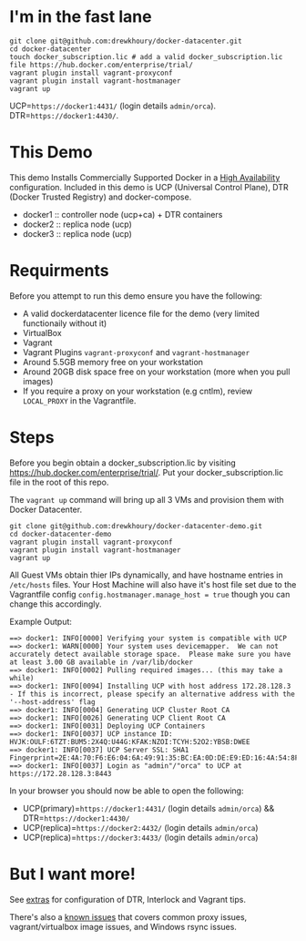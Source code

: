 # I'm in the fast lane
```
git clone git@github.com:drewkhoury/docker-datacenter.git
cd docker-datacenter
touch docker_subscription.lic # add a valid docker_subscription.lic file https://hub.docker.com/enterprise/trial/
vagrant plugin install vagrant-proxyconf
vagrant plugin install vagrant-hostmanager
vagrant up
```

UCP=`https://docker1:4431/` (login details `admin/orca`).
DTR=`https://docker1:4430/`.

# This Demo

This demo Installs Commercially Supported Docker in a [High Availability](https://docs.docker.com/ucp/understand_ha/) configuration. Included in this demo is UCP (Universal Control Plane), DTR (Docker Trusted Registry) and docker-compose.

- docker1 :: controller node (ucp+ca) + DTR containers
- docker2 :: replica node (ucp)
- docker3 :: replica node (ucp)

# Requirments

Before you attempt to run this demo ensure you have the following:

- A valid dockerdatacenter licence file for the demo (very limited functionaily without it) 
- VirtualBox
- Vagrant
- Vagrant Plugins `vagrant-proxyconf` and `vagrant-hostmanager`
- Around 5.5GB memory free on your workstation
- Around 20GB disk space free on your workstation (more when you pull images)
- If you require a proxy on your workstation (e.g cntlm), review `LOCAL_PROXY` in the Vagrantfile.

# Steps

Before you begin obtain a docker_subscription.lic by visiting https://hub.docker.com/enterprise/trial/. Put your docker_subscription.lic file in the root of this repo.

The `vagrant up` command will bring up all 3 VMs and provision them with Docker Datacenter.

```
git clone git@github.com:drewkhoury/docker-datacenter-demo.git
cd docker-datacenter-demo
vagrant plugin install vagrant-proxyconf
vagrant plugin install vagrant-hostmanager
vagrant up
```

All Guest VMs obtain thier IPs dynamically, and have hostname entries in `/etc/hosts` files. Your Host Machine will also have it's host file set due to the Vagrantfile config `config.hostmanager.manage_host = true` though you can change this accordingly.

Example Output:
```
==> docker1: INFO[0000] Verifying your system is compatible with UCP 
==> docker1: WARN[0000] Your system uses devicemapper.  We can not accurately detect available storage space.  Please make sure you have at least 3.00 GB available in /var/lib/docker 
==> docker1: INFO[0002] Pulling required images... (this may take a while) 
==> docker1: INFO[0094] Installing UCP with host address 172.28.128.3 - If this is incorrect, please specify an alternative address with the '--host-address' flag 
==> docker1: INFO[0004] Generating UCP Cluster Root CA               
==> docker1: INFO[0026] Generating UCP Client Root CA                
==> docker1: INFO[0031] Deploying UCP Containers                     
==> docker1: INFO[0037] UCP instance ID: HVJK:OULF:6TZT:BUM5:2X4Q:U44G:KFAK:NZOI:TCYH:52O2:YBSB:DWEE 
==> docker1: INFO[0037] UCP Server SSL: SHA1 Fingerprint=2E:4A:70:F6:E6:04:6A:49:91:35:BC:EA:0D:DE:E9:ED:16:4A:54:8F 
==> docker1: INFO[0037] Login as "admin"/"orca" to UCP at https://172.28.128.3:8443
```
In your browser you should now be able to open the following:

- UCP(primary)=`https://docker1:4431/` (login details `admin/orca`) && DTR=`https://docker1:4430/`
- UCP(replica)=`https://docker2:4432/` (login details `admin/orca`)
- UCP(replica)=`https://docker3:4433/` (login details `admin/orca`)

# But I want more!

See [extras](EXTRAS.md) for configuration of DTR, Interlock and Vagrant tips.

There's also a [known issues](KNOWN-ISSUES.md) that covers common proxy issues, vagrant/virtualbox image issues, and Windows rsync issues.